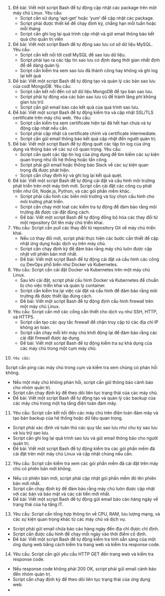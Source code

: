 1. Đề bài: Viết một script Bash để tự động cập nhật các package trên một máy chủ Linux.
   Yêu cầu:
   - Script cần sử dụng ‘apt-get’ hoặc ‘yum’ để cập nhật các package.
   - Script phải được thiết kế để chạy định kỳ, chẳng hạn mỗi tuần hoặc mỗi tháng
   - Script cần ghi log lại quá trình cập nhật và gửi email thông báo kết quả cho quản trị viên
2. Đề bài: Viết một script Bash để tự động sao lưu cơ sở dữ liệu MySQL.
   Yêu cầu:
   - Script cần kết nối tới csdl MySQL để sao lưu dữ liệu.
   - Script phải tạo ra các tập tin sao lưu có định dạng thời gian nhất định để dễ dàng quản lý.
   - Script cần kiểm tra xem sao lưu đã thành công hay không và ghi log lại kết quả
3. Đề bài: Viết một script Bash để tự động tạo và quản lý các bản sao lưu của csdl MongoDB.
   Yêu cầu:
   - Script cần kết nối đến cơ sở dữ liệu MongoDB để tạo bản sao lưu.
   - Script phải tự động xóa các bản sao lưu cũ để tránh lãng phí không gian lưu trữ.
   - Script cần gửi email báo cáo kết quả của quá trình sao lưu.
4. Đề bài: Viết một script Bash để tự động kiểm tra và cập nhật SSL/TLS certificate trên máy chủ web.
   Yêu cầu:
   - Script cần kiểm tra xem certificate hiện tại đã hết hạn chưa và tự động cập nhật nếu cần.
   - Script phải cập nhật cả certificate chính và certificate intermediate.
   - Script cần gửi email thông báo kết quả cập nhật đến người quản trị.
5. Đề bài: Viết một script Bash để tự động quét các tập tin log của ứng dụng và thông báo về các sự cố quan trọng.
   Yêu cầu:
   - Script cần quét các tập tin log của ứng dụng để tìm kiếm các sự kiện quan trọng như lỗi hệ thống hoặc tấn công.
   - Script phải gửi email hoặc thông báo Slack về các sự kiện quan trọng đã được phát hiện.
   - Script cần chạy định kỳ và ghi log lại kết quả quét.
6. Đề bài: Viết một script Bash để tự động cài đặt và cấu hình môi trường phát triển trên một máy tính mới.
   Script cần cài đặt các công cụ phát triển như Git, Node.js, Python, và các gói phần mềm khác.
   - Script phải cấu hình các biến môi trường và tùy chọn cấu hình cho môi trường phát triển.
   - Script cần chạy một loạt các kiểm tra tự động để đảm bảo rằng môi trường đã được cài đặt đúng cách.
   - Đề bài: Viết một script Bash để tự động đồng bộ hóa các thay đổi từ một repository Git lên máy chủ triển khai.
7. Yêu cầu:
   Script cần pull các thay đổi từ repository Git về máy chủ triển khai.
   - Nếu có thay đổi mới, script phải thực hiện các bước cần thiết để cập nhật ứng dụng hoặc dịch vụ trên máy chủ.
   - Script cần chạy định kỳ để đảm bảo rằng máy chủ luôn được cập nhật với phiên bản mới nhất.
   - Đề bài: Viết một script Bash để tự động cài đặt và cấu hình các công cụ DevOps phổ biến như Docker và Kubernetes.
8. Yêu cầu:
   Script cần cài đặt Docker và Kubernetes trên một máy chủ Linux.
   - Sau khi cài đặt, script phải cấu hình Docker và Kubernetes để chuẩn bị cho việc triển khai và quản lý container.
   - Script cần kiểm tra lại việc cài đặt và cấu hình để đảm bảo rằng môi trường đã được thiết lập đúng cách.
   - Đề bài: Viết một script Bash để tự động định cấu hình firewall trên một máy chủ Linux.
9. Yêu cầu:
   Script cần mở các cổng cần thiết cho dịch vụ như SSH, HTTP, và HTTPS.
   - Script cần tạo các quy tắc firewall để chặn truy cập từ các địa chỉ IP không an toàn.
   - Script cần chạy mỗi khi máy chủ khởi động lại để đảm bảo rằng các cài đặt firewall được áp dụng.
   - Đề bài: Viết một script Bash để tự động kiểm tra sự khả dụng của các máy chủ trong một cụm máy chủ.
10.  	Yêu cầu:
   Script cần ping các máy chủ trong cụm và kiểm tra xem chúng có phản hồi không.
   - Nếu một máy chủ không phản hồi, script cần gửi thông báo cảnh báo cho nhóm quản trị.
   - Script cần chạy định kỳ để theo dõi liên tục trạng thái của các máy chủ.
   - Đề bài: Viết một script Bash để tự động tạo và quản lý các backup của các máy chủ trong một hạ tầng điện toán đám mây.
11. Yêu cầu:
   Script cần kết nối đến các máy chủ trên điện toán đám mây và tạo bản backup của hệ thống hoặc dữ liệu quan trọng.
   - Script phải xác định và tuân thủ các quy tắc sao lưu như chu kỳ sao lưu và lưu trữ sao lưu.
   - Script cần ghi log lại quá trình sao lưu và gửi email thông báo cho người quản trị.
   - Đề bài: Viết một script Bash để tự động kiểm tra các gói phần mềm đã cài đặt trên một máy chủ Linux và cập nhật chúng nếu cần.
12. Yêu cầu:
   Script cần kiểm tra xem các gói phần mềm đã cài đặt trên máy chủ có phiên bản mới không.
   - Nếu có phiên bản mới, script phải cập nhật gói phần mềm đó lên phiên bản mới nhất.
   - Script cần chạy định kỳ để đảm bảo rằng máy chủ luôn được cập nhật với các bản vá bảo mật và các cải tiến mới nhất.
   - Đề bài: Viết một script Bash để tự động gửi email báo cáo hàng ngày về trạng thái của hạ tầng IT.
13. Yêu cầu:
   Script cần tổng hợp thông tin về CPU, RAM, lưu lượng mạng, và các sự kiện quan trọng khác từ các máy chủ và dịch vụ.
   - Script phải gửi email chứa báo cáo hàng ngày đến địa chỉ được chỉ định.
   - Script cần được cấu hình để chạy mỗi ngày vào thời điểm cố định.
   - Đề bài: Viết một script Bash để tự động kiểm tra tính sẵn sàng của một ứng dụng web bằng cách kiểm tra trang web và kiểm tra response code.
14. Yêu cầu:
   Script cần gửi yêu cầu HTTP GET đến trang web và kiểm tra response code.
   - Nếu response code không phải 200 OK, script phải gửi email cảnh báo đến nhóm quản trị.
   - Script cần chạy định kỳ để theo dõi liên tục trạng thái của ứng dụng web.
   - 
